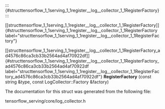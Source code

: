 ::: {#structtensorflow_1_1serving_1_1register__log__collector_1_1RegisterFactory}
:::

[\[structtensorflow\_1\_1serving\_1\_1register\_\_log\_\_collector\_1\_1RegisterFactory\]]{#structtensorflow_1_1serving_1_1register__log__collector_1_1RegisterFactory
label="structtensorflow_1_1serving_1_1register__log__collector_1_1RegisterFactory"}

[\[structtensorflow\_1\_1serving\_1\_1register\_\_log\_\_collector\_1\_1RegisterFactory\_ad4576c86ca3cb33b2564ad4af70922df\]]{#structtensorflow_1_1serving_1_1register__log__collector_1_1RegisterFactory_ad4576c86ca3cb33b2564ad4af70922df
label="structtensorflow_1_1serving_1_1register__log__collector_1_1RegisterFactory_ad4576c86ca3cb33b2564ad4af70922df"}
**RegisterFactory** (const string &type, const LogCollector::Factory
&factory)

The documentation for this struct was generated from the following file:

tensorflow\_serving/core/log\_collector.h
